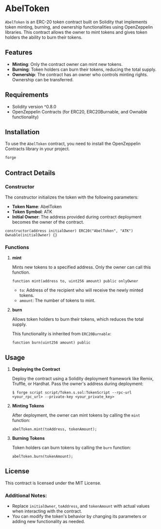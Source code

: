 # AbelToken

`AbelToken` is an ERC-20 token contract built on Solidity that implements token minting, burning, and ownership functionalities using OpenZeppelin libraries. This contract allows the owner to mint tokens and gives token holders the ability to burn their tokens.

## Features

- **Minting**: Only the contract owner can mint new tokens.
- **Burning**: Token holders can burn their tokens, reducing the total supply.
- **Ownership**: The contract has an owner who controls minting rights. Ownership can be transferred.

## Requirements

- Solidity version ^0.8.0
- OpenZeppelin Contracts (for ERC20, ERC20Burnable, and Ownable functionality)

## Installation

To use the `AbelToken` contract, you need to install the OpenZeppelin Contracts library in your project.

```bash
forge
```

## Contract Details

### Constructor

The constructor initializes the token with the following parameters:

- **Token Name**: AbelToken
- **Token Symbol**: ATK
- **Initial Owner**: The address provided during contract deployment becomes the owner of the contract.

```solidity
constructor(address initialOwner) ERC20("AbelToken", "ATK") Ownable(initialOwner) {}
```

### Functions

1. **mint**

   Mints new tokens to a specified address. Only the owner can call this function.

   ```solidity
   function mint(address to, uint256 amount) public onlyOwner
   ```

   - `to`: Address of the recipient who will receive the newly minted tokens.
   - `amount`: The number of tokens to mint.

2. **burn**

   Allows token holders to burn their tokens, which reduces the total supply.

   This functionality is inherited from `ERC20Burnable`:

   ```solidity
   function burn(uint256 amount) public
   ```

## Usage

1. **Deploying the Contract**

   Deploy the contract using a Solidity deployment framework like Remix, Truffle, or Hardhat. Pass the owner's address during deployment:

   ```solidity
   $ forge script script/Token.s.sol:TokenScript --rpc-url <your_rpc_url> --private-key <your_private_key>
   ```

2. **Minting Tokens**

   After deployment, the owner can mint tokens by calling the `mint` function:

   ```solidity
   abelToken.mint(toAddress, tokenAmount);
   ```

3. **Burning Tokens**

   Token holders can burn tokens by calling the `burn` function:

   ```solidity
   abelToken.burn(tokenAmount);
   ```

## License

This contract is licensed under the MIT License.

### Additional Notes:

- Replace `initialOwner`, `toAddress`, and `tokenAmount` with actual values when interacting with the contract.
- You can modify the token's behavior by changing its parameters or adding new functionality as needed.
